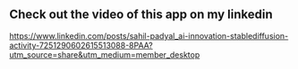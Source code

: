 ## Check out the video of this app on my linkedin

https://www.linkedin.com/posts/sahil-padyal_ai-innovation-stablediffusion-activity-7251290602615513088-8PAA?utm_source=share&utm_medium=member_desktop
